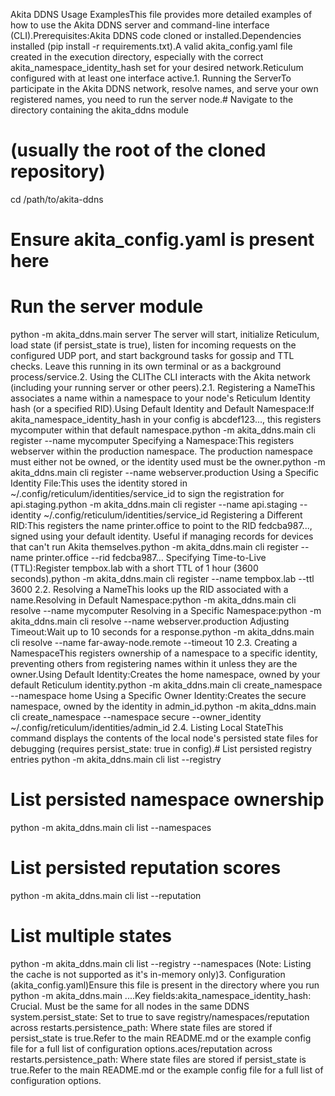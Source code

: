 Akita DDNS Usage ExamplesThis file provides more detailed examples of how to use the Akita DDNS server and command-line interface (CLI).Prerequisites:Akita DDNS code cloned or installed.Dependencies installed (pip install -r requirements.txt).A valid akita_config.yaml file created in the execution directory, especially with the correct akita_namespace_identity_hash set for your desired network.Reticulum configured with at least one interface active.1. Running the ServerTo participate in the Akita DDNS network, resolve names, and serve your own registered names, you need to run the server node.# Navigate to the directory containing the akita_ddns module
# (usually the root of the cloned repository)
cd /path/to/akita-ddns

# Ensure akita_config.yaml is present here

# Run the server module
python -m akita_ddns.main server
The server will start, initialize Reticulum, load state (if persist_state is true), listen for incoming requests on the configured UDP port, and start background tasks for gossip and TTL checks. Leave this running in its own terminal or as a background process/service.2. Using the CLIThe CLI interacts with the Akita network (including your running server or other peers).2.1. Registering a NameThis associates a name within a namespace to your node's Reticulum Identity hash (or a specified RID).Using Default Identity and Default Namespace:If akita_namespace_identity_hash in your config is abcdef123..., this registers mycomputer within that default namespace.python -m akita_ddns.main cli register --name mycomputer
Specifying a Namespace:This registers webserver within the production namespace. The production namespace must either not be owned, or the identity used must be the owner.python -m akita_ddns.main cli register --name webserver.production
Using a Specific Identity File:This uses the identity stored in ~/.config/reticulum/identities/service_id to sign the registration for api.staging.python -m akita_ddns.main cli register --name api.staging --identity ~/.config/reticulum/identities/service_id
Registering a Different RID:This registers the name printer.office to point to the RID fedcba987..., signed using your default identity. Useful if managing records for devices that can't run Akita themselves.python -m akita_ddns.main cli register --name printer.office --rid fedcba987...
Specifying Time-to-Live (TTL):Register tempbox.lab with a short TTL of 1 hour (3600 seconds).python -m akita_ddns.main cli register --name tempbox.lab --ttl 3600
2.2. Resolving a NameThis looks up the RID associated with a name.Resolving in Default Namespace:python -m akita_ddns.main cli resolve --name mycomputer
Resolving in a Specific Namespace:python -m akita_ddns.main cli resolve --name webserver.production
Adjusting Timeout:Wait up to 10 seconds for a response.python -m akita_ddns.main cli resolve --name far-away-node.remote --timeout 10
2.3. Creating a NamespaceThis registers ownership of a namespace to a specific identity, preventing others from registering names within it unless they are the owner.Using Default Identity:Creates the home namespace, owned by your default Reticulum identity.python -m akita_ddns.main cli create_namespace --namespace home
Using a Specific Owner Identity:Creates the secure namespace, owned by the identity in admin_id.python -m akita_ddns.main cli create_namespace --namespace secure --owner_identity ~/.config/reticulum/identities/admin_id
2.4. Listing Local StateThis command displays the contents of the local node's persisted state files for debugging (requires persist_state: true in config).# List persisted registry entries
python -m akita_ddns.main cli list --registry

# List persisted namespace ownership
python -m akita_ddns.main cli list --namespaces

# List persisted reputation scores
python -m akita_ddns.main cli list --reputation

# List multiple states
python -m akita_ddns.main cli list --registry --namespaces
(Note: Listing the cache is not supported as it's in-memory only)3. Configuration (akita_config.yaml)Ensure this file is present in the directory where you run python -m akita_ddns.main ....Key fields:akita_namespace_identity_hash: Crucial. Must be the same for all nodes in the same DDNS system.persist_state: Set to true to save registry/namespaces/reputation across restarts.persistence_path: Where state files are stored if persist_state is true.Refer to the main README.md or the example config file for a full list of configuration options.aces/reputation across restarts.persistence_path: Where state files are stored if persist_state is true.Refer to the main README.md or the example config file for a full list of configuration options.
